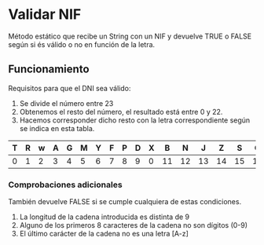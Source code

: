 # Validar NIF

Método estático que recibe un String con un NIF y devuelve TRUE o FALSE según si és válido o no en función de la letra. 

## Funcionamiento

Requisitos para que el DNI sea válido:

1. Se divide el número entre 23
2. Obtenemos el resto del número, el resultado está entre 0 y 22.
3. Hacemos corresponder dicho resto con la letra correspondiente según se indica en esta tabla.

| T | R | w | A | G | M | Y | F | P | D | X | B | N | J | Z | S | Q | V | H | L | C | K | E | 
| - | - | - | - | - | - | - | - | - | - | - | - | - | - | - | - | - | - | - | - | - | - | - |
| 0 | 1 | 2 | 3 | 4 | 5 | 6 | 7 | 8 | 9 | 0 | 11 | 12 | 13 | 14 | 15 | 16 | 17 | 18 | 19 | 20 | 21 | 22 |


### Comprobaciones adicionales

También devuelve FALSE si se cumple cualquiera de estas condiciones.

1. La longitud de la cadena introducida es distinta de 9
2. Alguno de los primeros 8 caracteres de la cadena no son dígitos (0-9)
3. El último carácter de la cadena no es una letra [A-z]
